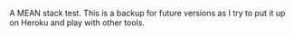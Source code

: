 A MEAN stack test. This is a backup for future versions as I try to put it up on Heroku and play with other tools.

